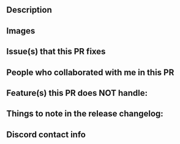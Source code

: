 <!--- Provide a general summary of your changes in the Title above -->

## Description
<!--- Describe your changes in detail -->

## Images
<!-- Please provide with relevant GIFs or images to make it easier for reviewers to accept your PR quicker.-->
<!-- If it doesn't apply, feel free to remove this section. -->

## Issue(s) that this PR fixes
<!-- Format: "Fixes #2345, fixes #4523, fixes #2222." -->
<!-- If it doesn't apply, feel free to remove this section. -->

## **People who collaborated with me in this PR**
<!-- Please credit everyone else that contributed to this PR, be it code and/or assets. -->
<!-- Use their GitHub tag if they have one. -->
<!-- If it doesn't apply, feel free to remove this section. -->

## Feature(s) this PR does NOT handle:
<!-- If your PR contains any unfinished features that are not considered merge-blocking, please list them here for clarity so no one can forget. -->
<!-- If it doesn't apply, feel free to remove this section. -->

## Things to note in the release changelog:
<!-- We use an automated system to generate our changelogs, so if there's something of note that our end users should know in regards to this change besides the title of this PR, they should be added here. -->
<!-- *MUST* be structured as bullet points. -->
<!-- If it doesn't apply, feel free to remove this section. -->

## **Discord contact info**
<!--- Formatted as username (e.g. Lunos) or username#numbers (e.g. Lunos#4026) -->
<!--- Contributors must join https://discord.gg/6CzjAG6GZk -->

